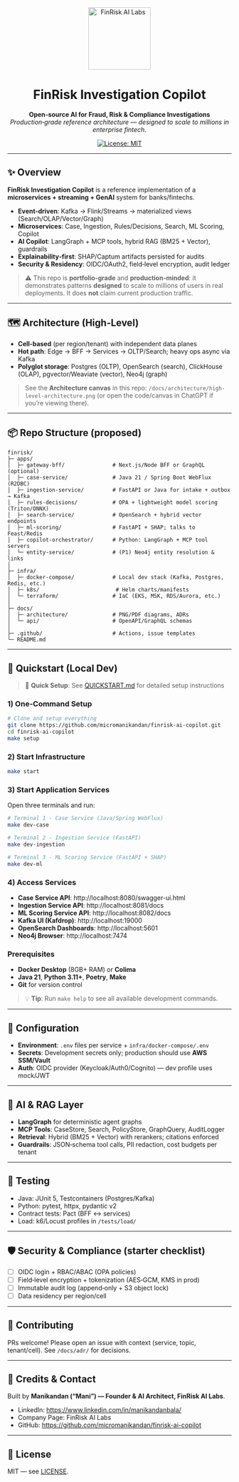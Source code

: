 <div align="center">

<img src="assets/logo.png" alt="FinRisk AI Labs" width="140" url="https://www.linkedin.com/in/manikandanbala/"/>

# **FinRisk Investigation Copilot**

**Open‑source AI for Fraud, Risk & Compliance Investigations**
*Production‑grade reference architecture — designed to scale to millions in enterprise fintech.*

[![License: MIT](https://img.shields.io/badge/License-MIT-blue.svg)](LICENSE)

</div>

---

## ✨ Overview

**FinRisk Investigation Copilot** is a reference implementation of a **microservices + streaming + GenAI** system for banks/fintechs.

* **Event‑driven**: Kafka → Flink/Streams → materialized views (Search/OLAP/Vector/Graph)
* **Microservices**: Case, Ingestion, Rules/Decisions, Search, ML Scoring, Copilot
* **AI Copilot**: LangGraph + MCP tools, hybrid RAG (BM25 + Vector), guardrails
* **Explainability‑first**: SHAP/Captum artifacts persisted for audits
* **Security & Residency**: OIDC/OAuth2, field‑level encryption, audit ledger

> ⚠️ This repo is **portfolio‑grade** and **production‑minded**: it demonstrates patterns **designed** to scale to millions of users in real deployments. It does **not** claim current production traffic.

---

## 🗺️ Architecture (High‑Level)

* **Cell‑based** (per region/tenant) with independent data planes
* **Hot path**: Edge → BFF → Services → OLTP/Search; heavy ops async via Kafka
* **Polyglot storage**: Postgres (OLTP), OpenSearch (search), ClickHouse (OLAP), pgvector/Weaviate (vector), Neo4j (graph)

> See the **Architecture canvas** in this repo: `/docs/architecture/high-level-architecture.png` (or open the code/canvas in ChatGPT if you’re viewing there).

---

## 📦 Repo Structure (proposed)

```
finrisk/
├─ apps/
│  ├─ gateway-bff/               # Next.js/Node BFF or GraphQL (optional)
│  ├─ case-service/              # Java 21 / Spring Boot WebFlux (R2DBC)
│  ├─ ingestion-service/         # FastAPI or Java for intake + outbox → Kafka
│  ├─ rules-decisions/           # OPA + lightweight model scoring (Triton/ONNX)
│  ├─ search-service/            # OpenSearch + hybrid vector endpoints
│  ├─ ml-scoring/                # FastAPI + SHAP; talks to Feast/Redis
│  ├─ copilot-orchestrator/      # Python: LangGraph + MCP tool servers
│  └─ entity-service/            # (P1) Neo4j entity resolution & links
│
├─ infra/
│  ├─ docker-compose/            # Local dev stack (Kafka, Postgres, Redis, etc.)
│  ├─ k8s/                        # Helm charts/manifests
│  └─ terraform/                 # IaC (EKS, MSK, RDS/Aurora, etc.)
│
├─ docs/
│  ├─ architecture/              # PNG/PDF diagrams, ADRs
│  └─ api/                       # OpenAPI/GraphQL schemas
│
├─ .github/                      # Actions, issue templates
└─ README.md
```

---

## 🚀 Quickstart (Local Dev)

> 📘 **Quick Setup**: See [QUICKSTART.md](docs/QUICKSTART.md) for detailed setup instructions

### 1) One-Command Setup

```bash
# Clone and setup everything
git clone https://github.com/micromanikandan/finrisk-ai-copilot.git
cd finrisk-ai-copilot
make setup
```

### 2) Start Infrastructure

```bash
make start
```

### 3) Start Application Services

Open three terminals and run:

```bash
# Terminal 1 - Case Service (Java/Spring WebFlux)
make dev-case

# Terminal 2 - Ingestion Service (FastAPI)
make dev-ingestion

# Terminal 3 - ML Scoring Service (FastAPI + SHAP)
make dev-ml
```

### 4) Access Services

* **Case Service API**: http://localhost:8080/swagger-ui.html
* **Ingestion Service API**: http://localhost:8081/docs  
* **ML Scoring Service API**: http://localhost:8082/docs
* **Kafka UI (Kafdrop)**: http://localhost:19000
* **OpenSearch Dashboards**: http://localhost:5601
* **Neo4j Browser**: http://localhost:7474

### Prerequisites

* **Docker Desktop** (8GB+ RAM) or **Colima**
* **Java 21**, **Python 3.11+**, **Poetry**, **Make**
* **Git** for version control

> 💡 **Tip**: Run `make help` to see all available development commands.

---

## 🔧 Configuration

* **Environment**: `.env` files per service + `infra/docker-compose/.env`
* **Secrets**: Development secrets only; production should use **AWS SSM/Vault**
* **Auth**: OIDC provider (Keycloak/Auth0/Cognito) — dev profile uses mock/JWT

---

## 🧠 AI & RAG Layer

* **LangGraph** for deterministic agent graphs
* **MCP Tools**: CaseStore, Search, PolicyStore, GraphQuery, AuditLogger
* **Retrieval**: Hybrid (BM25 + Vector) with rerankers; citations enforced
* **Guardrails**: JSON‑schema tool calls, PII redaction, cost budgets per tenant

---

## 🧪 Testing

* Java: JUnit 5, Testcontainers (Postgres/Kafka)
* Python: pytest, httpx, pydantic v2
* Contract tests: Pact (BFF ↔ services)
* Load: k6/Locust profiles in `/tests/load/`

---

## 🛡️ Security & Compliance (starter checklist)

* [ ] OIDC login + RBAC/ABAC (OPA policies)
* [ ] Field‑level encryption + tokenization (AES‑GCM, KMS in prod)
* [ ] Immutable audit log (append‑only + S3 object lock)
* [ ] Data residency per region/cell

---

## 🤝 Contributing

PRs welcome! Please open an issue with context (service, topic, tenant/cell). See `/docs/adr/` for decisions.

---

## 📣 Credits & Contact

Built by **Manikandan (“Mani”) — Founder & AI Architect, FinRisk AI Labs**.

* LinkedIn: https://www.linkedin.com/in/manikandanbala/
* Company Page: FinRisk AI Labs
* GitHub: https://github.com/micromanikandan/finrisk-ai-copilot

---

## 📜 License

MIT — see [LICENSE](LICENSE).
